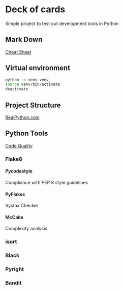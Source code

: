# Deck of cards
Simple project to test out development tools in Python

## Mark Down
[Cheat Sheet](https://towardsdatascience.com/the-ultimate-markdown-cheat-sheet-3d3976b31a0#fd13)

## Virtual environment
```sh
python -m venv venv
source venv/bin/activate
deactivate
```

## Project Structure
[RealPython.com](https://realpython.com/python-application-layouts/)

## Python Tools
[Code Quality](https://itnext.io/essential-tools-for-improving-code-quality-in-python-d24ca3b963d4?gi=97defc488bb3)

### Flake8

#### Pycodestyle
Compliance with PEP 8 style guidelines

#### PyFlakes
Systax Checker

#### McCabe
Complexity analysis

### isort

### Black

### Pyright

### Bandit


